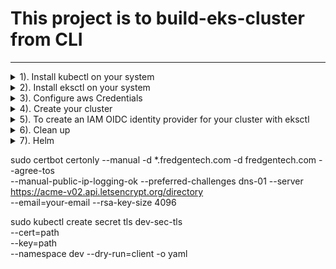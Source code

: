 # This project is to build-eks-cluster from CLI
---
<details><summary>1). Install kubectl on your system</summary>
<p> 

- If using Windows OS open `PowerShell` as Administrator, enter the url below to download kubectl binaries.
```bash
curl -o kubectl.exe https://amazon-eks.s3.us-west-2.amazonaws.com/1.20.4/2021-04-12/bin/windows/amd64/kubectl.exe
```
- a). Create a `bin` folder in any location of your choice.
- b). Open location where `kubectl.exe` is located.
- c) .Copy or cut `kubectl.exe`  file and paste in you `bin` folder.
- d). Add the Path of the `bin` folder to your environment variable (under `User variable for <user-name>`)
- e). Enter `kubectl version --short --client` to test kubectl version.
- you may see [aws documentation](https://docs.aws.amazon.com/eks/latest/userguide/install-kubectl.html) for installation guide.
</p>
</details>

<details><summary>2). Install eksctl on your system</summary>
<p>

- a). If you are using `Windows OS`, cick [here](https://github.com/weaveworks/eksctl/releases/download/0.51.0/eksctl_Windows_amd64.zip) to download the zip file or see [aws documentation](https://docs.aws.amazon.com/eks/latest/userguide/eksctl.html) for installation guide.

- b). Follow configuration steps( a to d) above to set up eksctl. Remember,you will have to create a folder with different name other than `bin` if they have to be in the same location or directory.
- c). Enter `eksctl version` to see its current version

</p>
</details>

<details><summary>3). Configure aws Credentials</summary>
<p>

- Open `command prompt` or and enter `aws configure` and the enter your `AWS Access Key ID`, `AWS Secret Access Key `, `Default region name [us-east-1]`, etc

 ```bash
 AWS Access Key ID [****************OZOR]: HZYOSSXYULSJSJSHSKK
 AWS Secret Access Key [****************ifZc]: rtshjskll+kksksksksssksks
Default region name [us-east-1]: us-west-1
Default output format [None]: 
```
- If you don't have `awscli` installed, see (aws documentation)[https://docs.aws.amazon.com/cli/latest/userguide/install-cliv2-windows.html] for installation guides.

</p>
</details>

<details><summary>4). Create your cluster</summary>
<p>

- On `PowerSell`, enter the command below to create your cluster named `dev-cluster`,
```bash
eksctl create cluster \
--name dev-cluster \
--version 1.17 \
--region us-west-2 \
--nodegroup-name linux-nodes \
--node-type t3.large \
--nodes 2
```
- A cluster will fail if desired compute resources(`instance type`) are not available in default AZ. Most often, you will receive message with reasons why cluster creation failed in default AZ. In this case you can specify AZ where your desired compute resources are available.  
 
 ```bash
 
eksctl create cluster \
--name dev-cluster \
--version 1.21 \
--zones us-west-2a,us-west-2b,us-west-2c \
--nodegroup-name dev-ng \
--node-type c4.4xlarge \
--nodes 2
 ```
- Enter `aws eks --region us-west-2 describe-cluster --name dev-cluster --query cluster.status` to check the status of the cluster. If successfully created, you should see `"ALIVE"`
- Enter `aws eks --region us-west-2 update-kubeconfig --name dev-cluster` to update and export kubernetes configuration file to your local.
- `$ cat ~/.kube/config` to see kubernetes configuration file. You shold see something like this. 
```bash
apiVersion: v1
clusters:
- cluster:
    certificate-authority-data: CERT
    server: https://xxxxxxx.sk1.us-east-1.eks.amazonaws.com
  name: arn:aws:eks:us-east-1:xxxxxxx:cluster/eks-cluster
contexts:
- context:
    cluster: arn:aws:eks:us-east-1:xxxxxxx:cluster/eks-cluster
    user: arn:aws:eks:us-east-1:xxxxxxx:cluster/eks-cluster
  name: arn:aws:eks:us-east-1:xxxxxxx:cluster/eks-cluster
current-context: arn:aws:eks:us-east-1:xxxxxxx:cluster/eks-cluster
kind: Config
preferences: {}
users:
- name: arn:aws:eks:us-east-1:xxxxxxx:cluster/eks-cluster
  user:
    exec:
      apiVersion: client.authentication.k8s.io/v1alpha1
      args:
      - --region
      - us-east-1
      - eks
      - get-token
      - --cluster-name
      - eks-cluster
      command: aws
```

- Now that your cluster is up and running, move to directory where your `"YAML defination files"` are located and start creating your appliactions.

```bash
kubectl get ns
```
```bash
kubectl get cs
```
```bash
kubectl get node
```
```bash
kubectl get pods -A
```
```bash
kubectl get apiservices
```
```bash
kubectl get svc
```

</p>
</details>

<details><summary>5). To create an IAM OIDC identity provider for your cluster with eksctl</summary>
<p>
 
 - Determine whether you have an existing IAM OIDC provider for your cluster.

View your cluster's OIDC provider URL.

 ```bash
 aws eks --region us-west-2 describe-cluster --name <cluster_name> --query "cluster.identity.oidc.issuer" --output text
 ```
 Example output:

```bash
https://oidc.eks.us-west-2.amazonaws.com/id/EXAMPLED539D4633E53DE1B716D3041E
```
- List the IAM OIDC providers in your account. Replace <EXAMPLED539D4633E53DE1B716D3041E> (including <>) with the value returned from the previous command.

 ```bash
 aws iam list-open-id-connect-providers | grep <EXAMPLED539D4633E53DE1B716D3041E>
 ```

 Example output:

 ```bash
 "Arn": "arn:aws-cn:iam::111122223333:oidc-provider/oidc.eks.us-west-2.amazonaws.com/id/EXAMPLED539D4633E53DE1B716D3041E"
 ```

 If output is returned from the previous command, then you already have a provider for your cluster. If no output is returned, then you must create an IAM OIDC provider.

- Create an IAM OIDC identity provider for your cluster with the following command. Replace <cluster_name> (including <>) with your own value.

```bash
eksctl --region us-west-2 utils associate-iam-oidc-provider --cluster apple-cluster --approve
```
**To create an IAM OIDC identity provider for your cluster with the AWS Management Console**

- Open the Amazon EKS console [here](https://console.aws.amazon.com/eks/home#/clusters).

- Select the name of your cluster and then select the **Configuration** tab.

- In the **Details** section, note the value of the **OpenID Connect provider URL**.

- Open the IAM console [here](https://console.aws.amazon.com/iam/).

- In the navigation panel, choose Identity Providers. If a Provider is listed that matches the URL for your cluster, then you already have a provider for your cluster. If a provider isn't listed that matches the URL for your cluster, then you must create one.

- To create a provider, choose **Add Provider**.

- For **Provider Type**, **choose OpenID Connect**.

- For **Provider URL**, paste the OIDC issuer URL for your cluster, and then choose **Get thumbprint**.

- For **Audience**, enter `sts.amazonaws.com` and choose **Add provider**.
</p>
</details>

<details><summary>6). Clean up </summary>
<p>

- Enter `$ eksctl delete cluster --region=us-west-2 --name=apple-cluster` to delete your cluster

</p>
</details>

<details><summary>7). Helm </summary>
<p>
**This Tutorial Assumes that you already have helm installed on you OS**


**1. Add chart to local helm repository**

```bash
helm repo add prometheus https://prometheus-community.github.io/helm-charts
```
- To update local repositories

```bash
helm repo update
```

- List Local repo

```bash
helm repo ls
```

**2. Install app in a kubernetes using helm**

```bash
helm install <app_name> <repo_name>/<chart_name> # This will install an application to your kubernetes cluster
```

for example, installing prometheus will look like this

```bash
helm install prometheus prometheus/kube-prometheus-stack
```
- To specify `namespace`, run:

```bash
helm install prometheus prometheus/kube-prometheus-stack --namespace monitoring
```
**Upgrade installed application**

```bash
helm upgrade prometheus prometheus/kube-prometheus-stack # This will apply changes that have been made 
```
Note

> namespace `monitoring` must exist.

> If you don't have it created already, run `kubectl create ns monitoring`

**3. List all helm releases and revisions in the cluster**

- To list all helm releases and revisions in the cluater, run

```bash
helm ls -A 
```
  - You should have something like this

```bash
NAME            NAMESPACE       REVISION        UPDATED                                 STATUS          CHART                           APP VERSION
prometheus      monitoring         1            2022-02-05 17:36:43.3369651 -0500 EST   deployed        kube-prometheus-stack-31.0.0    0.53.1
```

**4. Generate Chart from local repo**

- A helm chart can be pull from local repository. Here, you can make modifications on `values.yaml` file before installing the application or upgrade already existing applicaton.

```bash
helm pull prometheus/kube-prometheus-stack --untar=true
```
- This will generate `kube-prometheus-stack` with `template`, `values.yaml` etc. You may rename the chart(`kube-prometheus-stack`) by running,

```bash
mv kube-prometheus-stack prometheus # This will rename kube-prometheus-stack folder to prometheus
```
**6. Install local chart**

- To install local chart, run;

```bash
helm install prometheus ./prometheus -n monitoring 
```
**7. Generate YAML from helm chart**

A YAML file can be generated from any helm chart once the arguments are passed currectly.

- To generate a YAML file, run

```bash
heml template <app_name> ./chart_name/ --values=./chart_name/values.yaml
```

Eg

> To generate a `yaml` from `prometheus` chart, run:
 
```bash
helm template prometheus ./prometheus/ --values=./prometheus/values.yaml > path/prometheus.yaml 
```  
- Navigate to path where `prometheus.yaml` file is saved and run `kubectl apply -f prometheus.yaml -n monitoring` to install prometheus.

**8. Create empty helm Chart**

- You can create an empty helm chart then modify with your own docker images and configurations

```bash
helm create my-chart
```
</p>
</details>

 
 sudo certbot certonly --manual -d *.fredgentech.com -d fredgentech.com --agree-tos \
--manual-public-ip-logging-ok --preferred-challenges dns-01 --server https://acme-v02.api.letsencrypt.org/directory \
--email=your-email --rsa-key-size 4096


sudo kubectl  create secret tls dev-sec-tls \
--cert=path \
--key=path \
--namespace dev --dry-run=client -o yaml




